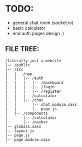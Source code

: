 # TODO:

- general chat room (socket.io)
- basic calculator
- end auth pages design :)

## FILE TREE:

```
/literally-just-a-website
|-- /public
|-- /src
|   |-- /app
|   |   |-- /auth
|   |   |   |-- /dashboard
|   |   |   |-- /login
|   |   |   |-- /register
|   |   |-- /calculator
|   |   |-- /chat
|   |       |-- chat.module.sass
|   |       |-- page.js
|   |-- /components
|       |-- /calculator
|       |-- /navbar
|-- globals.sass
|-- layout.js
|-- page.js
|-- page.module.sass
```